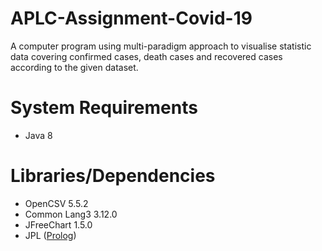 # APLC-Assignment-Covid-19
A computer program using multi-paradigm approach to visualise statistic data covering confirmed cases, death cases and recovered cases according to the given dataset.

# System Requirements
- Java 8

# Libraries/Dependencies
- OpenCSV 5.5.2
- Common Lang3 3.12.0
- JFreeChart 1.5.0
- JPL ([Prolog](https://jpl7.org/))